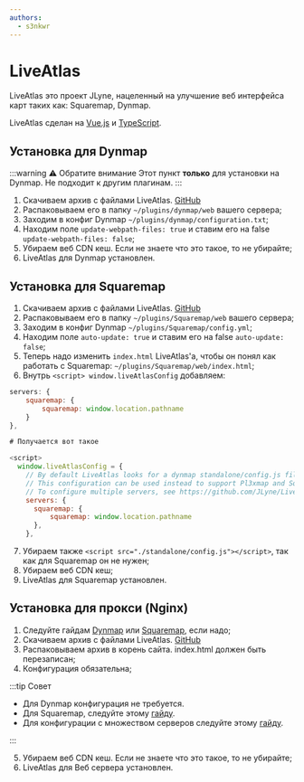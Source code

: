 ```yaml
---
authors:
  - s3nkwr
---
```


# LiveAtlas

LiveAtlas это проект JLyne, нацеленный на улучшение веб интерфейса карт таких как: Squaremap, Dynmap.

LiveAtlas сделан на [Vue.js](https://github.com/vuejs/core) и [TypeScript](https://www.typescriptlang.org).

## Установка для Dynmap

:::warning :warning: Обратите внимание
Этот пункт **только** для установки на Dynmap.
Не подходит к другим плагинам.
:::

1. Скачиваем архив с файлами LiveAtlas. [GitHub](https://github.com/JLyne/LiveAtlas/releases/latest)
2. Распаковываем его в папку `~/plugins/dynmap/web` вашего сервера;
3. Заходим в конфиг Dynmap `~/plugins/dynmap/configuration.txt`;
4. Находим поле `update-webpath-files: true` и ставим его на false `update-webpath-files: false`;
5. Убираем веб CDN кеш. Если не знаете что это такое, то не убирайте;
6. LiveAtlas для Dynmap установлен.

## Установка для Squaremap

1. Скачиваем архив с файлами LiveAtlas. [GitHub](https://github.com/JLyne/LiveAtlas/releases/latest)
2. Распаковываем его в папку `~/plugins/Squaremap/web` вашего сервера;
3. Заходим в конфиг Dynmap `~/plugins/Squaremap/config.yml`;
4. Находим поле `auto-update: true` и ставим его на false `auto-update: false`;
5. Теперь надо изменить `index.html` LiveAtlas'а, чтобы он понял как работать с Squaremap: `~/plugins/Squaremap/web/index.html`;
6. Внутрь `<script> window.liveAtlasConfig` добавляем:

  ```js
  servers: {
      squaremap: {
          squaremap: window.location.pathname
      }
  },

  # Получается вот такое

  <script>
    window.liveAtlasConfig = {
      // By default LiveAtlas looks for a dynmap standalone/config.js file
      // This configuration can be used instead to support Pl3xmap and Squaremap installations as well as multiple servers (external webserver required)
      // To configure multiple servers, see https://github.com/JLyne/LiveAtlas/wiki/Configuring-Multiple-Servers.
      servers: {
        squaremap: {
            squaremap: window.location.pathname
        },
      },
  ```

7. Убираем также `<script src="./standalone/config.js"></script>`, так как для Squaremap он не нужен;
8. Убираем веб CDN кеш;
9. LiveAtlas для Squaremap установлен.

## Установка для прокси (Nginx)

1. Следуйте гайдам [Dynmap](https://github.com/webbukkit/dynmap/wiki/External-Webserver-Basics) или [Squaremap](https://github.com/jpenilla/squaremap/wiki/Internal-vs-External-Web-Server#external-server), если надо;
2. Скачиваем архив с файлами LiveAtlas. [GitHub](https://github.com/JLyne/LiveAtlas/releases/latest)
3. Распаковываем архив в корень сайта. index.html должен быть перезаписан;
4. Конфигурация обязательна;

:::tip Совет

- Для Dynmap конфигурация не требуется.
- Для Squaremap, следуйте этому [гайду](#установка-для-squaremap).
- Для конфигурации с множеством серверов следуйте этому [гайду](https://github.com/JLyne/LiveAtlas/wiki/Configuring-Multiple-Servers).

:::

5. Убираем веб CDN кеш. Если не знаете что это такое, то не убирайте;
6. LiveAtlas для Веб сервера установлен.
